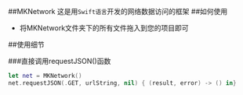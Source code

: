 ##MKNetwork
这是用`Swift语言`开发的网络数据访问的框架
##如何使用

* 将MKNetwork文件夹下的所有文件拖入到您的项目即可



##使用细节

###直接调用requestJSON()函数

```swift
let net = MKNetwork()
net.requestJSON(.GET, urlString, nil) { (result, error) -> () in}
```
